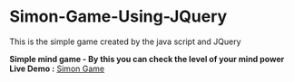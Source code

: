 # Simon-Game-Using-JQuery
This is the simple game created by the java script and JQuery 

**Simple mind game - By this you can check the level of your mind power** <br/>
**Live Demo :** [Simon Game ](https://simon-game-8zvs0xm07-sohel-qureshis-projects.vercel.app/)
